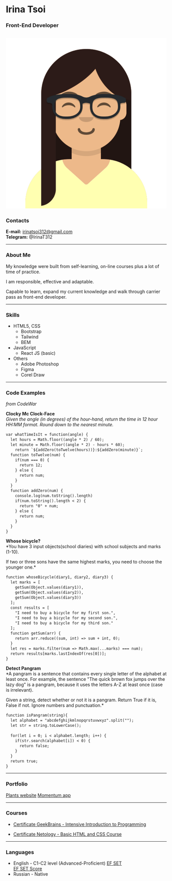# __Irina Tsoi__
### __Front-End Developer__
![](https://github.com/IrinaTsoi312/rsschool-cv/blob/gh-pages/images/avataaars.png)
---
### **Contacts**

**E-mail:** irinatsoi312@gmail.com<br>
**Telegram:** @IrinaT312

---

### **About Me**

My knowledge were built from self-learning, on-line courses plus a lot of time of practice.

I am responsible, effective and adaptable.  

Capable to learn, expand my current knowledge and walk through carrier pass as front-end developer.

---

### **Skills**

+ HTML5, CSS
    - Bootstrap
    - Tailwind
    - BEM
+ JavaScript 
    - React JS (basic)
+ Others 
    - Adobe Photoshop 
    - Figma
    - Corel Draw

---

### **Code Examples**
*from CodeWar*

**Clocky Mc Clock-Face**<br>
*Given the angle (in degrees) of the hour-hand, return the time in 12 hour HH:MM format. Round down to the nearest minute.*

```
var whatTimeIsIt = function(angle) {
  let hours = Math.floor((angle * 2) / 60);
  let minute = Math.floor((angle * 2) - hours * 60);
    return `${addZero(toTwelve(hours))}:${addZero(minute)}`;
  function toTwelve(num) {
    if(num === 0) {
      return 12;
    } else {
      return num;
    }
  }
  function addZero(num) {
    console.log(num.toString().length)
    if(num.toString().length < 2) {
      return "0" + num;
    } else {
      return num;
    }
  }
}
```

**Whose bicycle?**<br>
*You have 3 input objects(school diaries) with school subjects and marks (1-10). 

If two or three sons have the same highest marks, you need to choose the younger one.*

```
function whoseBicycle(diary1, diary2, diary3) {
  let marks = [
    getSum(Object.values(diary1)), 
    getSum(Object.values(diary2)), 
    getSum(Object.values(diary3))
  ];
  const results = [
    "I need to buy a bicycle for my first son.",  
    "I need to buy a bicycle for my second son.", 
    "I need to buy a bicycle for my third son."
  ];
  function getSum(arr) {
    return arr.reduce((sum, int) => sum + int, 0);
  }
  let res = marks.filter(num => Math.max(...marks) === num);
  return results[marks.lastIndexOf(res[0])];
}
```

**Detect Pangram**<br>
*A pangram is a sentence that contains every single letter of the alphabet at least once. For example, the sentence "The quick brown fox jumps over the lazy dog" is a pangram, because it uses the letters A-Z at least once (case is irrelevant).

Given a string, detect whether or not it is a pangram. Return True if it is, False if not. Ignore numbers and punctuation.*

```
function isPangram(string){
  let alphabet = "abcdefghijkmlnopqrstuvwxyz".split("");
  let str = string.toLowerCase();
  
  for(let i = 0; i < alphabet.length; i++) {
    if(str.search(alphabet[i]) < 0) {
      return false;
    }
  }
  return true;
}
```

---

### **Portfolio**

[Plants website](https://rolling-scopes-school.github.io/irinatsoi312-JSFEPRESCHOOL2022Q4/plants/)
[Momentum app](https://rolling-scopes-school.github.io/irinatsoi312-JSFEPRESCHOOL2022Q4/momentum/)

---

### **Courses**

+ [Certificate GeekBrains \- Intensive Introduction to Programming](https://github.com/IrinaTsoi312/rsschool-cv/blob/gh-pages/images/Certificate_GeekBrains.png)<br>

+ [Certificate Netology \- Basic HTML and CSS Course](https://github.com/IrinaTsoi312/rsschool-cv/blob/gh-pages/images/Certificate%20Netology.png)

---

### **Languages**

+ English \- C1\-C2 level (Advanced\-Proficient) [EF SET](https://www.efset.org)<br>
[EF SET Score](https://github.com/IrinaTsoi312/rsschool-cv/blob/gh-pages/images/Free-English-test-EF-SET-Quick-Check.png)
+ Russian \- Native
